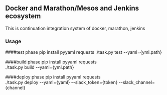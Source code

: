 ## Docker and Marathon/Mesos and Jenkins ecosystem

This is continuation integration system of docker, marathon, jenkins


### Usage

####test phase
pip install pyyaml requests
./task.py test --yaml={yml.path}  

####build phase
pip install pyyaml requests  
./task.py build --yaml={yml.path}  

####deploy phase
pip install pyyaml requests  
./task.py deploy  --yaml={yaml} --slack_token={token} --slack_channel={channel}  

